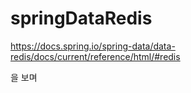 # springDataRedis

https://docs.spring.io/spring-data/data-redis/docs/current/reference/html/#redis

을 보며 
